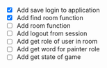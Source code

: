 - [X] Add save login to application
- [x] Add find room function
- [ ] Add room function
- [ ] Add logout from session 
- [ ] Add get role of user in room
- [ ] Add get word for painter role
- [ ] Add get state of game